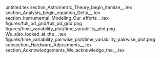 untitled.tex
section_Astrometric_Theory_begin_itemize__.tex
section_Analysis_begin_equation_Delta__.tex
section_Instrumental_Modeling_Our_efforts__.tex
figures/full_pd_grid/full_pd_grid.png
figures/time_variability_plot/time_variability_plot.png
We_also_looked_at_the__.tex
figures/time_variability_pairwise_plot/time_variability_pairwise_plot.png
subsection_Hardware_Adjustments__.tex
section_Acknowledgements_We_acknowledge_the__.tex